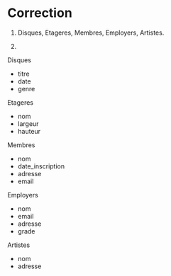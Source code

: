 # Correction

1. Disques, Etageres, Membres, Employers, Artistes.

2.

Disques     
- titre
- date
- genre  

Etageres     
- nom
- largeur
- hauteur 

Membres     
- nom
- date_inscription
- adresse  
- email

Employers
- nom
- email
- adresse
- grade

Artistes
- nom
- adresse